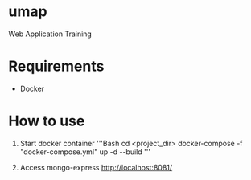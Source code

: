 # umap
Web Application Training

# Requirements
* Docker

# How to use
1. Start docker container
'''Bash
cd <project_dir>
docker-compose -f "docker-compose.yml" up -d --build
'''

2. Access mongo-express
[http://localhost:8081/](http://localhost:8081/)